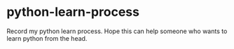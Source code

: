 # python-learn-process
Record my python learn process. Hope this can help someone who wants to learn python  from the head. 
